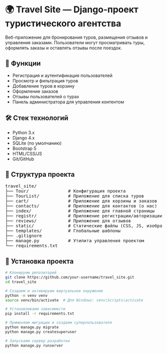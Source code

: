 # 🌍 Travel Site — Django-проект туристического агентства

Веб-приложение для бронирования туров, размещения отзывов и управления заказами. Пользователи могут просматривать туры, оформлять заказы и оставлять отзывы после поездок.

## 🚀 Функции

- Регистрация и аутентификация пользователей
- Просмотр и фильтрация туров
- Добавление туров в корзину
- Оформление заказов
- Отзывы пользователей о турах
- Панель администратора для управления контентом

## 🛠️ Стек технологий

- Python 3.x
- Django 4.x
- SQLite (по умолчанию)
- Bootstrap 5
- HTML/CSS/JS
- Git/GitHub


## 📁 Структура проекта

<pre>
travel_site/
├── Tour/               # Конфигурация проекта
├── TourList/           # Приложение для списка туров
├── cart/               # Приложение для корзины и заказов
├── contacts/           # Приложение для контактов (о нас)
├── index/              # Приложение для главной страницы
├── registr/            # Приложение регистрации/авторизации
├── reviews/            # Приложение для отзывов
├── static/             # Статические файлы (CSS, JS, изображения)
├── templates/          # Глобальные шаблоны
├── .gitignore
├── manage.py           # Утилита управления проектом
└── requirements.txt
</pre>

## 💾 Установка проекта

```bash
# Клонируем репозиторий
git clone https://github.com/your-username/travel_site.git
cd travel_site

# Создаем и активируем виртуальное окружение
python -m venv venv
source venv/bin/activate  # Для Windows: venv\Scripts\activate

# Устанавливаем зависимости
pip install -r requirements.txt

# Применяем миграции и создаем суперпользователя
python manage.py migrate
python manage.py createsuperuser

# Запускаем сервер разработки
python manage.py runserver
